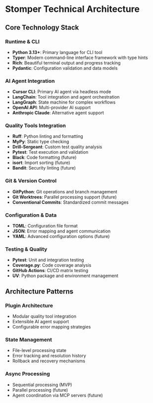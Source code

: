 # Stomper Technical Architecture

## Core Technology Stack

### Runtime & CLI
- **Python 3.13+**: Primary language for CLI tool
- **Typer**: Modern command-line interface framework with type hints
- **Rich**: Beautiful terminal output and progress tracking
- **Pydantic**: Configuration validation and data models

### AI Agent Integration
- **Cursor CLI**: Primary AI agent via headless mode
- **LangChain**: Tool integration and agent orchestration
- **LangGraph**: State machine for complex workflows
- **OpenAI API**: Multi-provider AI support
- **Anthropic Claude**: Alternative agent support

### Quality Tools Integration
- **Ruff**: Python linting and formatting
- **MyPy**: Static type checking
- **Drill-Sergeant**: Custom test quality analysis
- **Pytest**: Test execution and validation
- **Black**: Code formatting (future)
- **isort**: Import sorting (future)
- **Bandit**: Security linting (future)

### Git & Version Control
- **GitPython**: Git operations and branch management
- **Git Worktrees**: Parallel processing support (future)
- **Conventional Commits**: Standardized commit messages

### Configuration & Data
- **TOML**: Configuration file format
- **JSON**: Error mapping and agent communication
- **YAML**: Advanced configuration options (future)

### Testing & Quality
- **Pytest**: Unit and integration testing
- **Coverage.py**: Code coverage analysis
- **GitHub Actions**: CI/CD matrix testing
- **UV**: Python package and environment management

## Architecture Patterns

### Plugin Architecture
- Modular quality tool integration
- Extensible AI agent support
- Configurable error mapping strategies

### State Management
- File-level processing state
- Error tracking and resolution history
- Rollback and recovery mechanisms

### Async Processing
- Sequential processing (MVP)
- Parallel processing (future)
- Agent coordination via MCP servers (future)
